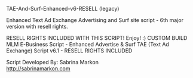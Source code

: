 TAE-And-Surf-Enhanced-v6-RESELL (legacy)

Enhanced Text Ad Exchange Advertising and Surf site script - 6th major version with resell rights.

RESELL RIGHTS INCLUDED WITH THIS SCRIPT! Enjoy! :)
CUSTOM BUILD MLM E-Business Script - Enhanced Advertise & Surf TAE (Text Ad Exchange) Script v6.1  - RESELL RIGHTS INCLUDED

Script Developed By: Sabrina Markon 				      
http://sabrinamarkon.com
